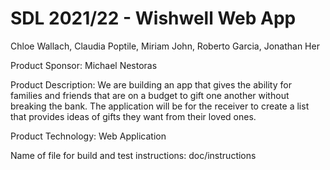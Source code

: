 # SDL 2021/22 - Wishwell Web App
Chloe Wallach, Claudia Poptile, Miriam John, Roberto Garcia, Jonathan Her

Product Sponsor: Michael Nestoras

Product Description: We are building an app that gives the ability for families and friends that are on a budget to gift one another without breaking the bank. The application will be for the receiver to create a list that provides ideas of gifts they want from their loved ones.

Product Technology: Web Application

Name of file for build and test instructions: doc/instructions


